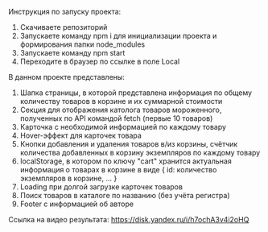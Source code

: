 Инструкция по запуску проекта:
1. Скачиваете репозиторий
2. Запускаете команду npm i для инициализации проекта и формирования папки node_modules
3. Запускаете команду npm start
4. Переходите в браузер по ссылке в поле Local

В данном проекте представлены:
1. Шапка страницы, в которой представлена информация по общему количеству товаров в корзине и их суммарной стоимости
2. Секция для отображения католога товаров мороженного, полученных по API командой fetch (первые 10 товаров)
3. Карточка с необходимой информацией по каждому товару
4. Hover-эффект для карточек товара
5. Кнопки добавления и удаления товаров в/из корзины, счётчик количества добавленных в корзину экземпляров по каждому товару
6. localStorage, в котором по ключу "cart" хранится актуальная информация о товарах в корзине  в виде { id: количество экземпляров в корзине, ... }
7. Loading при долгой загрузке карточек товаров
8. Поиск товаров в каталоге по названию (без учёта регистра)
9. Footer с информацией об авторе

Ссылка на видео результата: https://disk.yandex.ru/i/h7ochA3v4i2oHQ
